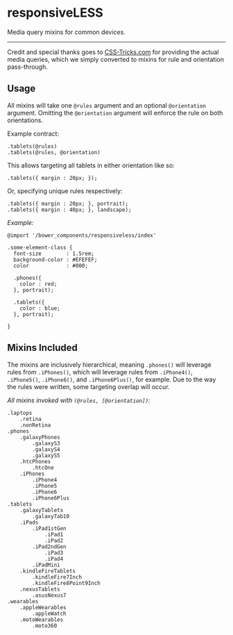 # responsiveLESS
Media query mixins for common devices.

---
Credit and special thanks goes to [CSS-Tricks.com](https://css-tricks.com/snippets/css/media-queries-for-standard-devices/) for 
providing the actual media queries, which we simply converted to mixins for rule and orientation pass-through.

## Usage

All mixins will take one `@rules` argument and an optional `@orientation` argument. Omitting the 
`@orientation` argument will enforce the rule on both orientations.

Example contract: 

    .tablets(@rules)
    .tablets(@rules, @orientation)
    
This allows targeting all tablets in either orientation like so: 

    .tablets({ margin : 20px; });
    
Or, specifying unique rules respectively:

    .tablets({ margin : 20px; }, portrait);
    .tablets({ margin : 40px; }, landscape);
    
*Example:*

    @import '/bower_components/responsiveless/index'
    
    .some-element-class {
      font-size        : 1.5rem;
      background-color : #EFEFEF;
      color            : #000;
      
      .phones({
        color : red;
      }, portrait);
      
      .tablets({
        color : blue;
      }, portrait);
      
    }


## Mixins Included
The mixins are inclusively hierarchical, meaning `.phones()` will leverage rules from `.iPhones()`, which will 
leverage rules from `.iPhone4()`, `.iPhone5()`, `.iPhone6()`, and `.iPhone6Plus()`, for example. Due to the way the 
rules were written, some targeting overlap will occur. 

*All mixins invoked with `(@rules, [@orientation])`:* 

    .laptops
        .retina
        .nonRetina
    .phones
        .galaxyPhones
            .galaxyS3
            .galaxyS4
            .galaxyS5
        .htcPhones
            .htcOne
        .iPhones
            .iPhone4
            .iPhone5
            .iPhone6
            .iPhone6Plus
    .tablets
        .galaxyTablets
            .galaxyTab10
        .iPads
            .iPad1stGen
                .iPad1
                .iPad2
            .iPad2ndGen
                .iPad3
                .iPad4
            .iPadMini
        .kindleFireTablets
            .kindleFire7Inch
            .kindleFire8Point9Inch
        .nexusTablets
            .asusNexus7
    .wearables
        .appleWearables
            .appleWatch
        .motoWearables
            .moto360
            
